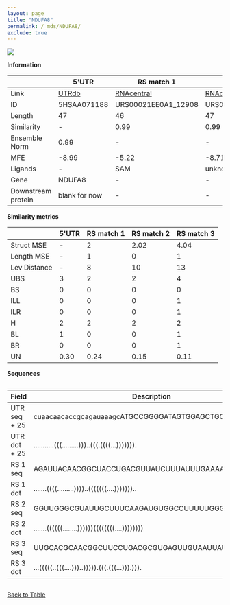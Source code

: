 ```yaml
---
layout: page
title: "NDUFA8"
permalink: /_mds/NDUFA8/
exclude: true
---
```




![](../../alns_9.28.22/aln_5HSAA071188_0.988.png?raw=true)


**Information**

| | 5'UTR       | RS match 1   | RS match 2  | RS match 3 |
| ---- | ----------- | ----------- | ----------- | ----------- |
| Link | <a href="http://utrdb.ba.itb.cnr.it/getutr/5HSAA071188/1" target="_blank" rel="noopener noreferrer">UTRdb</a>   | <a href="https://rnacentral.org/rna/URS00021EE0A1/12908" target="_blank" rel="noopener noreferrer">RNAcentral</a>     |<a href="https://rnacentral.org/rna/URS0000D6AF81/12908" target="_blank" rel="noopener noreferrer">RNAcentral</a>  | <a href="https://rnacentral.org/rna/URS00021EDBA2/12908" target="_blank" rel="noopener noreferrer">RNAcentral</a>   |
| ID | 5HSAA071188     | URS00021EE0A1_12908     | URS0000D6AF81_12908     | URS00021EDBA2_12908     |
| Length | 47     |  46    | 47   |  46    |
| Similarity | - | 0.99 | 0.99 | 0.98 |
| Ensemble Norm | 0.99 | - | - | - |
| MFE | -8.99 | -5.22 | -8.71 | -11.48 |
| Ligands | - | SAM | unknown | SAM |
| Gene | NDUFA8 | - | - | - |
| Downstream protein | blank for now    |    -    | -  | - |


**Similarity metrics**

| | 5'UTR       | RS match 1   | RS match 2  | RS match 3 |
| ---- | ----------- | ----------- | ----------- | ----------- |
| Struct MSE | - | 2 | 2.02 | 4.04 |
| Length MSE | - | 1 | 0 | 1 |
| Lev Distance | - | 8 | 10 | 13 |
| UBS| 3 | 2 | 2 | 4 |
| BS | 0 | 0 | 0 | 0 |
| ILL | 0 | 0 | 0 | 1 |
| ILR | 0 | 0 | 0 | 1 |
| H | 2 | 2 | 2 | 2 |
| BL | 1 | 0 | 0 | 1 |
| BR | 0 | 0 | 0 | 1 |
| UN | 0.30 | 0.24 | 0.15 | 0.11 |

**Sequences**


<div style="overflow-x:auto;">

<table>
<colgroup>
<col width="30%" />
<col width="70%" />
</colgroup>
<thead>
<tr class="header">
<th>Field</th>
<th>Description</th>
</tr>
</thead>
<tbody>
<tr>
<td markdown="span">UTR seq + 25 </td>
<td markdown="span"> cuaacaacaccgcagauaaagcATGCCGGGGATAGTGGAGCTGCCCA </td>
</tr>
<tr>
<td markdown="span">UTR dot + 25  </td>
<td markdown="span"> ...........(((.........)))..(((.((((...))))))).
</td>
</tr>


<tr>
<td markdown="span">RS 1 seq </td>
<td markdown="span"> AGAUUACAACGGCUACCUGACGUUAUCUUUAUUUGAAAAUGGAGCG
</td>
</tr>


<tr>
<td markdown="span">RS 1 dot </td>
<td markdown="span"> .......((((.........))))..(((((((....)))))))..
</td>
</tr>


<tr>
<td markdown="span">RS 2 seq </td>
<td markdown="span"> GGUUGGGCGUAUUGCUUUCAAGAUGUGGCCUUUUUGGGUGAGGGGGC
</td>
</tr>


<tr>
<td markdown="span">RS 2 dot </td>
<td markdown="span"> .......((((((........))))))((((((((....))))))))
</td>
</tr>


<tr>
<td markdown="span">RS 3 seq </td>
<td markdown="span"> UUGCACGCAACGGCUUCCUGACGCGUGAGUUGUAAUUAUUGGAGCA
</td>
</tr>


<tr>
<td markdown="span">RS 3 dot </td>
<td markdown="span"> ...(((((..(((....)))..))))).(((.(((...))).))).
</td>
</tr>

</tbody>
</table>


</div>


[Back to Table](../../display)
